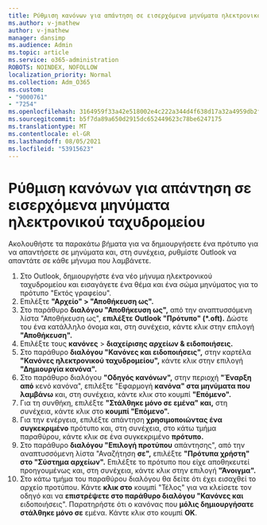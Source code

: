```yaml
---
title: Ρύθμιση κανόνων για απάντηση σε εισερχόμενα μηνύματα ηλεκτρονικού ταχυδρομείου
ms.author: v-jmathew
author: v-jmathew
manager: dansimp
ms.audience: Admin
ms.topic: article
ms.service: o365-administration
ROBOTS: NOINDEX, NOFOLLOW
localization_priority: Normal
ms.collection: Adm_O365
ms.custom:
- "9000761"
- "7254"
ms.openlocfilehash: 3164959f33a42e518002e4c222a344d4f638d17a32a4959db2f903ce5cb14d81
ms.sourcegitcommit: b5f7da89a650d2915dc652449623c78be6247175
ms.translationtype: MT
ms.contentlocale: el-GR
ms.lasthandoff: 08/05/2021
ms.locfileid: "53915623"
---
```

# <a name="set-up-rules-to-reply-to-incoming-emails"></a>Ρύθμιση κανόνων για απάντηση σε εισερχόμενα μηνύματα ηλεκτρονικού ταχυδρομείου

Ακολουθήστε τα παρακάτω βήματα για να δημιουργήσετε ένα πρότυπο για να απαντήσετε σε μηνύματα και, στη συνέχεια, ρυθμίστε Outlook να απαντάτε σε κάθε μήνυμα που λαμβάνετε.

1. Στο Outlook, δημιουργήστε ένα νέο μήνυμα ηλεκτρονικού ταχυδρομείου και εισαγάγετε ένα θέμα και ένα σώμα μηνύματος για το πρότυπο "Εκτός γραφείου".
2. Επιλέξτε **"Αρχείο" > "Αποθήκευση ως".**
3. Στο παράθυρο **διαλόγου "Αποθήκευση ως",** από την αναπτυσσόμενη λίστα "Αποθήκευση ως", **επιλέξτε Outlook "Πρότυπο" (*.oft).**  Δώστε του ένα κατάλληλο όνομα και, στη συνέχεια, κάντε κλικ στην επιλογή **"Αποθήκευση".**
4. Επιλέξτε τους **κανόνες**  >  **διαχείρισης αρχείων & ειδοποιήσεις.**
5. Στο παράθυρο **διαλόγου "Κανόνες και ειδοποιήσεις",** στην καρτέλα **"Κανόνες ηλεκτρονικού ταχυδρομείου",** κάντε κλικ στην επιλογή **"Δημιουργία κανόνα".**
6. Στο παράθυρο διαλόγου **"Οδηγός κανόνων",** στην περιοχή **"Έναρξη από** κενό κανόνα", επιλέξτε "Εφαρμογή **κανόνα" στα μηνύματα που λαμβάνω** και, στη συνέχεια, κάντε κλικ στο κουμπί **"Επόμενο".**
7. Για τη συνθήκη, επιλέξτε **"Στάλθηκε μόνο σε εμένα" και,** στη συνέχεια, κάντε κλικ στο **κουμπί "Επόμενο".**
8. Για την ενέργεια, επιλέξτε απάντηση **χρησιμοποιώντας ένα συγκεκριμένο** πρότυπο και, στη συνέχεια, στο κάτω τμήμα παραθύρου, κάντε κλικ σε ένα συγκεκριμένο **πρότυπο.**
9. Στο παράθυρο **διαλόγου "Επιλογή προτύπου** απάντησης", από την αναπτυσσόμενη λίστα "Αναζήτηση **σε",** επιλέξτε **"Πρότυπα χρήστη" στο "Σύστημα αρχείων".** Επιλέξτε το πρότυπο που είχε αποθηκευτεί προηγουμένως και, στη συνέχεια, κάντε κλικ στην επιλογή **"Άνοιγμα".**
10. Στο κάτω τμήμα του παραθύρου διαλόγου θα δείτε ότι έχει εισαχθεί το αρχείο προτύπου. Κάντε **κλικ στο** κουμπί "Τέλος" για να κλείσετε τον οδηγό και να **επιστρέψετε στο παράθυρο διαλόγου "Κανόνες και** ειδοποιήσεις". Παρατηρήστε ότι ο κανόνας που **μόλις δημιουργήσατε στάλθηκε μόνο σε** εμένα. Κάντε κλικ στο κουμπί **OK**.
